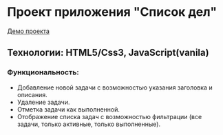 <h1>Проект приложения "Список дел"</h1>

[Демо проекта](https://darla-to-do-app-mod.glitch.me)

<h2>Технологии: HTML5/Css3, JavaScript(vanila)</h2>

 <h3>Функциональность:</h3>
<ul> 
   <li>Добавление новой задачи с возможностью указания заголовка и описания.</li>
   <li>Удаление задачи.</li>
   <li>Отметка задачи как выполненной.</li>
   <li>Отображение списка задач с возможностью фильтрации (все задачи, только активные, только выполненные).</li>
</ul>

